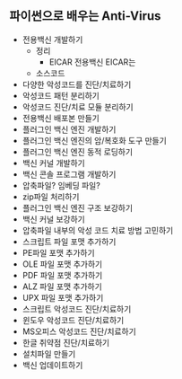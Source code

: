 ## 파이썬으로 배우는 Anti-Virus

- 전용백신 개발하기
  - 정리
    - EICAR 전용백신 EICAR는 
  - 소스코드
- 다양한 악성코드를 진단/치료하기
- 악성코드 패턴 분리하기
- 악성코드 진단/치료 모듈 분리하기
- 전용백신 배포본 만들기
- 플러그인 백신 엔진 개발하기
- 플러그인 백신 엔진의 암/복호화 도구 만들기
- 플러그인 백신 엔진 동적 로딩하기
- 백신 커널 개발하기
- 백신 콘솔 프로그램 개발하기
- 압축파일? 임베딩 파일?
- zip파일 처리하기
- 플러그인 백신 엔진 구조 보강하기
- 백신 커널 보강하기
- 압축파일 내부의 악성 코드 치료 방법 고민하기
- 스크립트 파일 포맷 추가하기
- PE파일 포맷 추가하기
- OLE 파일 포맷 추가하기
- PDF 파일 포맷 추가하기
- ALZ 파일 포맷 추가하기
- UPX 파일 포맷 추가하기
- 스크립트 악성코드 진단/치료하기
- 윈도우 악성코드 진단/치료하기
- MS오피스 악성코드 진단/치료하기
- 한글 취약점 진단/치료하기
- 설치파일 만들기
- 백신 업데이트하기
